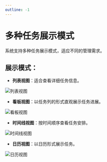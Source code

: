 ```yaml
---
outline: -1
---
```


# 多种任务展示模式

系统支持多种任务展示模式，适应不同的管理需求。

## 展示模式：
- **列表视图**：适合查看详细任务信息。

![列表视图](/images/pro_vimo_1.png)

- **看板视图**：以任务列的形式直观展示任务进展。

![看板视图](/images/pro_vimo_2.png)

- **时间线视图**：按时间顺序查看任务安排。

![时间线视图](/images/pro_vimo_3.png)

- **日历视图**：以日历形式展示任务。

![日历视图](/images/pro_vimo_4.png)
